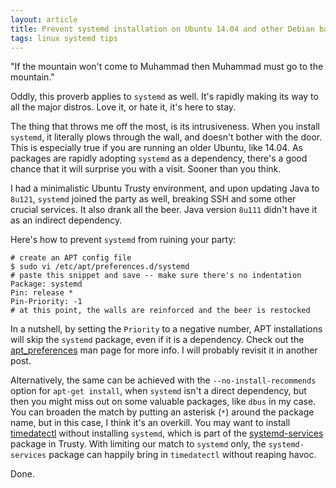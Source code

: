```yaml
---
layout: article
title: Prevent systemd installation on Ubuntu 14.04 and other Debian based distros
tags: linux systemd tips
---
```


"If the mountain won't come to Muhammad then Muhammad must go to the mountain."

Oddly, this proverb applies to `systemd` as well. It's rapidly making its way
to all the major distros. Love it, or hate it, it's here to stay.

The thing that throws me off the most, is its intrusiveness. When you install `systemd`,
it literally plows through the wall, and doesn't bother with the door.
This is especially true if you are running an older Ubuntu, like 14.04. As packages
are rapidly adopting `systemd` as a dependency, there's a good chance that it will
surprise you with a visit. Sooner than you think.

I had a minimalistic Ubuntu Trusty environment, and upon updating
Java to `8u121`, `systemd` joined the party as well, breaking SSH and some other
crucial services. It also drank all the beer. Java version `8u111` didn't have
it as an indirect dependency.

Here's how to prevent `systemd` from ruining your party:

```shell
# create an APT config file
$ sudo vi /etc/apt/preferences.d/systemd
# paste this snippet and save -- make sure there's no indentation
Package: systemd
Pin: release *
Pin-Priority: -1
# at this point, the walls are reinforced and the beer is restocked
```

In a nutshell, by setting the `Priority` to a negative number, APT installations
will skip the `systemd` package, even if it is a dependency. Check out the
[apt_preferences](https://linux.die.net/man/5/apt_preferences) man page for more
info. I will probably revisit it in another post.

Alternatively, the same can be achieved with the `--no-install-recommends`
option for `apt-get install`, when `systemd` isn't a direct dependency, but then you
might miss out on some valuable packages, like `dbus` in my case.
You can broaden the match by putting an asterisk (`*`) around the package name,
but in this case, I think it's an overkill. You may want to install [timedatectl](http://manpages.ubuntu.com/manpages/trusty/man1/timedatectl.1.html)
without installing `systemd`, which is part of the [systemd-services](https://launchpad.net/ubuntu/trusty/+package/systemd-services)
package in Trusty. With limiting our match to `systemd` only, the
`systemd-services` package can happily bring in `timedatectl` without reaping havoc.

Done.
